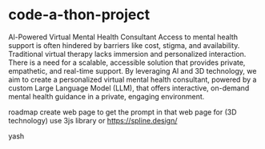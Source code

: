 # code-a-thon-project

Al-Powered Virtual Mental Health Consultant
Access to mental health support is often hindered by barriers like cost, stigma, and availability. Traditional virtual therapy lacks immersion and personalized interaction. There is a need for a scalable, accessible solution that provides private, empathetic, and real-time support. By leveraging Al and 3D technology, we aim to create a personalized virtual mental health consultant, powered by a custom Large Language Model (LLM), that offers interactive, on-demand mental health guidance in a private, engaging environment.

roadmap 
create web page to get the prompt in that web page for (3D technology)
use 3js library or https://spline.design/

yash